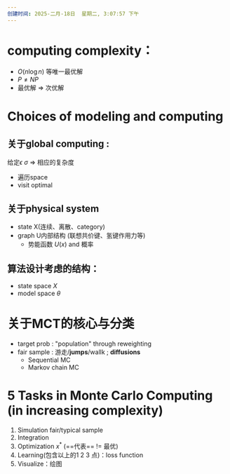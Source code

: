 ```yaml
---
创建时间: 2025-二月-18日  星期二, 3:07:57 下午
---
```


# computing complexity：
-  $O(n\log n)$ 等唯一最优解
-  $P\neq NP$
- 最优解 $\Longrightarrow$ 次优解


# Choices of modeling and computing  
## 关于global computing :
给定$\epsilon$ $\sigma$ $\Longrightarrow$ 相应的复杂度
- 遍历space
- visit optimal

## 关于physical system
- state X(连续、离散、category)
- graph U内部结构 (联想共价键、氢键作用力等)
	- 势能函数 $U(x)$ and 概率

## 算法设计考虑的结构：
- state space  $X$
- model space $\theta$

# 关于MCT的核心与分类
- target prob :
"population" through reweighting 
- fair sample :
游走/**jumps**/wallk ; **diffusions**
	- Sequential MC 
	- Markov chain MC

# 5 Tasks in Monte Carlo Computing (in increasing complexity)
1. Simulation fair/typical sample
2. Integration 
3. Optimization $x^{*}$ (==代表== != 最优)
4. Learning(包含以上的1 2 3 点)：loss function
5. Visualize：绘图